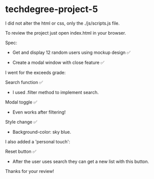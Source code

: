 # techdegree-project-5

I did not alter the html or css, only the ./js/scripts.js file.

To review the project just open index.html in your browser.

Spec:
- Get and display 12 random users using mockup design ✅

- Create a modal window with close feature ✅

I went for the exceeds grade:

Search function ✅
- I used .filter method to implement search.

Modal toggle ✅
- Even works after filtering!

Style change  ✅
- Background-color: sky blue.

I also added a 'personal touch':

Reset button ✅
- After the user uses search they can get a new list with this button.

Thanks for your review!